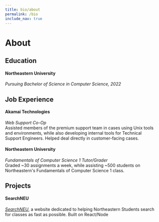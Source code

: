 ```yaml
---
title: bio/about
permalink: /bio
include_nav: true
---
```


# About

## Education

#### Northeastern University
*Pursuing Bachelor of Science in Computer Science, 2022*

## Job Experience

#### Akamai Technologies
*Web Support Co-Op*  
Assisted members of the premium support team in cases using Unix
tools and environments, while also developing internal tools for Technical
Support Engineers. Helped deal directly in customer-facing cases.
<br/>
#### Northeastern University
*Fundamentals of Computer Science 1 Tutor/Grader*  
Graded ~30 assignments a week, while assisting ~500 students on
Northeastern's Fundamentals of Computer Science 1 class.


## Projects

#### SearchNEU
*[SearchNEU](https://searchneu.com/)*, a website dedicated to helping
Northeastern Students search for classes as fast as possible. Built on 
React/Node

